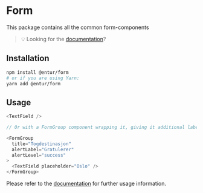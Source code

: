 # Form

This package contains all the common form-components

> 💡 Looking for the [documentation](https://entur-design-system.firebaseapp.com/komponenter/input/formgroup)?

## Installation

```sh
npm install @entur/form
# or if you are using Yarn:
yarn add @entur/form
```

## Usage

```js
<TextField />

// Or with a FormGroup component wrapping it, giving it additional labels

<FormGroup
  title="Togdestinasjon"
  alertLabel="Gratulerer"
  alertLevel="success"
>
  <TextField placeholder="Oslo" />
</FormGroup>
```

Please refer to the [documentation](https://entur-design-system.firebaseapp.com/komponenter/input/formgroup) for further usage information.
